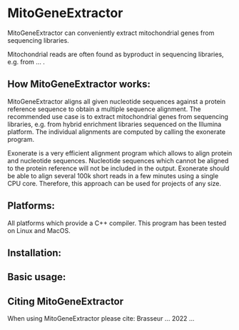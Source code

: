 # MitoGeneExtractor

MitoGeneExtractor can conveniently extract mitochondrial genes from sequencing libraries.

Mitochondrial reads are often found as byproduct in sequencing libraries, e.g. from ... .

## How MitoGeneExtractor works:
MitoGeneExtractor aligns all given nucleotide sequences against a
protein reference sequence to obtain a multiple sequence alignment. The
recommended use case is to extract mitochondrial genes from sequencing
libraries, e.g. from hybrid enrichment libraries sequenced on the
Illumina platform. The individual alignments are computed by calling the
exonerate program. 

Exonerate is a very efficient alignment program which allows to align protein and nucleotide sequences.
Nucleotide sequences which cannot be aligned to the protein reference will not be included in
the output. Exonerate should be able to align several 100k short reads in a few
minutes using a single CPU core. Therefore, this approach can be used for projects of any size.

## Platforms:
All platforms which provide a C++ compiler.
This program has been tested on Linux and MacOS.

## Installation:

## Basic usage:



## Citing MitoGeneExtractor
When using MitoGeneExtractor please cite:
Brasseur ... 2022 ...


